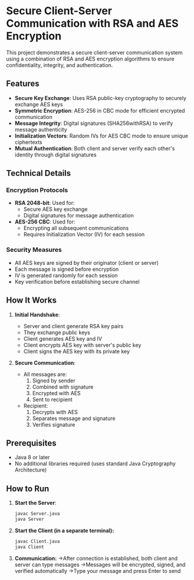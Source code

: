 # Secure Client-Server Communication with RSA and AES Encryption

This project demonstrates a secure client-server communication system using a combination of RSA and AES encryption algorithms to ensure confidentiality, integrity, and authentication.

## Features

- **Secure Key Exchange**: Uses RSA public-key cryptography to securely exchange AES keys
- **Symmetric Encryption**: AES-256 in CBC mode for efficient encrypted communication
- **Message Integrity**: Digital signatures (SHA256withRSA) to verify message authenticity
- **Initialization Vectors**: Random IVs for AES CBC mode to ensure unique ciphertexts
- **Mutual Authentication**: Both client and server verify each other's identity through digital signatures

## Technical Details

### Encryption Protocols
- **RSA 2048-bit**: Used for:
  - Secure AES key exchange
  - Digital signatures for message authentication
- **AES-256 CBC**: Used for:
  - Encrypting all subsequent communications
  - Requires Initialization Vector (IV) for each session

### Security Measures
- All AES keys are signed by their originator (client or server)
- Each message is signed before encryption
- IV is generated randomly for each session
- Key verification before establishing secure channel

## How It Works

1. **Initial Handshake**:
   - Server and client generate RSA key pairs
   - They exchange public keys
   - Client generates AES key and IV
   - Client encrypts AES key with server's public key
   - Client signs the AES key with its private key

2. **Secure Communication**:
   - All messages are:
     1. Signed by sender
     2. Combined with signature
     3. Encrypted with AES
     4. Sent to recipient
   - Recipient:
     1. Decrypts with AES
     2. Separates message and signature
     3. Verifies signature

## Prerequisites

- Java 8 or later
- No additional libraries required (uses standard Java Cryptography Architecture)

## How to Run

1. **Start the Server**:
   ```bash
   javac Server.java
   java Server
2. **Start the Client (in a separate terminal):**
   ```bash
   javac Client.java
   java Client
3. **Communication:**
   ->After connection is established, both client and server can type messages
   ->Messages will be encrypted, signed, and verified automatically
   ->Type your message and press Enter to send
